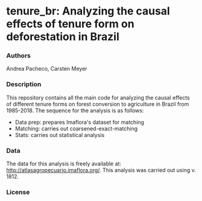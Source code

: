 # tenure_br: Analyzing the causal effects of tenure form on deforestation in Brazil 

### Authors
Andrea Pacheco, Carsten Meyer

### Description
This repository contains all the main code for analyzing the causal effects of different tenure forms on forest conversion to agriculture in Brazil from 1985-2018. The sequence for the analysis is as follows:
*  Data prep: prepares Imaflora's dataset for matching
* Matching: carries out coarsened-exact-matching
* Stats: carries out statistical analysis

### Data
The data for this analysis is freely available at: http://atlasagropecuario.imaflora.org/.
This analysis was carried out using v. 1812.

### License
